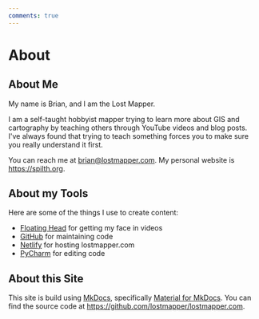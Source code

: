 ```yaml
---
comments: true
---
```


# About

## About Me

My name is Brian, and I am the Lost Mapper.

I am a self-taught hobbyist mapper trying to learn more about GIS and cartography by teaching others through YouTube videos and blog posts. I've always found that trying to teach something forces you to make sure you really understand it first.

You can reach me at [brian@lostmapper.com](mailto:brian@lostmapper.com). My personal website is <https://spilth.org>.

## About my Tools

Here are some of the things I use to create content:

- [Floating Head](https://apps.apple.com/us/app/floating-head-show-yourself/id1565946661) for getting my face in videos
- [GitHub](https://github.com/lostmapper) for maintaining code
- [Netlify](https://www.netlify.com) for hosting lostmapper.com
- [PyCharm](https://www.jetbrains.com/pycharm/) for editing code

## About this Site

This site is build using [MkDocs](https://www.mkdocs.org), specifically [Material for MkDocs](https://squidfunk.github.io/mkdocs-material/). You can find the source code at <https://github.com/lostmapper/lostmapper.com>.
